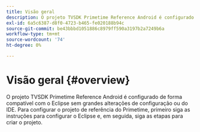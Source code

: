 ```yaml
---
title: Visão geral
description: O projeto TVSDK Primetime Reference Android é configurado de forma compatível com o Eclipse sem grandes alterações de configuração ou do IDE.
exl-id: 6a5c6387-d8f0-4723-b465-fe020188b94c
source-git-commit: be43bbbd1051886c8979ff590a3197b2a7249b6a
workflow-type: tm+mt
source-wordcount: '74'
ht-degree: 0%

---
```


# Visão geral {#overview}

O projeto TVSDK Primetime Reference Android é configurado de forma compatível com o Eclipse sem grandes alterações de configuração ou do IDE. Para configurar o projeto de referência do Primetime, primeiro siga as instruções para configurar o Eclipse e, em seguida, siga as etapas para criar o projeto.
